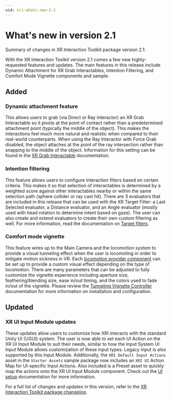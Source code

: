 ```yaml
---
uid: xri-whats-new-2-1
---
```

# What's new in version 2.1

Summary of changes in XR Interaction Toolkit package version 2.1:

With the XR Interaction Toolkit version 2.1 comes a few new highly-requested features and updates. The main features in this release include Dynamic Attachment for XR Grab Interactables, Intention Filtering, and Comfort Mode Vignette components and sample. 

## Added

### Dynamic attachment feature
This allows users to grab (via Direct or Ray Interactor) an XR Grab Interactable so it pivots at the point of contact rather than a predetermined attachment point (typically the middle of the object). This makes the interactions feel much more natural and realistic when compared to their real-world counterparts. When using the Ray Interactor with Force Grab disabled, the object attaches at the point of the ray intersection rather than snapping to the middle of the object. Information for this setting can be found in the [XR Grab Interactable](xr-grab-interactable.md) documentation.

### Intention filtering
This feature allows users to configure interaction filters based on certain criteria. This makes it so that selection of interactables is determined by a weighted score against other interactables nearby or within the same selection path (sphere collider or ray cast hit). There are 3 evaluators that are included in this release that can be used with the XR Target Filter: a Last Selected evaluator, a Distance evaluator, and an Angle evaluator (mostly used with head rotation to determine intent based on gaze). The user can also create and extend evaluators to create their own custom filtering as well. For more information, read the documentation on [Target filters](target-filters.md).

### Comfort mode vignette
This feature wires up to the Main Camera and the locomotion system to provide a visual tunneling effect when the user is locomoting in order to mitigate motion sickness in VR. Each [locomotion provider component](components.md#locomotion) can be set up to provide a custom visual effect depending on the type of locomotion. There are many parameters that can be adjusted to fully customize the vignette experience including aperture size, feathering/blending size, ease in/out timing, and the colors used to fade in/out of the vignette. Please review the [Tunneling Vignette Controller](tunneling-vignette-controller.md) documentation for more information on installation and configuration.

## Updated

### XR UI Input Module updates
These updates allow users to customize how XRI interacts with the standard Unity UI (UGUI) system. The user is now able to set each UI Action on the XR UI Input Module to suit their needs, similar to how the Input System UI Input Module allows customization of these input types. Legacy input is also supported by this Input Module. Additionally, the `XRI Default Input Actions` asset in the `Starter Assets` sample package now includes an `XRI UI` Action Map for UI-specific Input Actions. Also included is a Preset asset to quickly map the actions onto the XR UI Input Module component. Check out the [UI setup](ui-setup.md) documentation for more information.

For a full list of changes and updates in this version, refer to the [XR Interaction Toolkit package changelog](xref:xri-changelog).